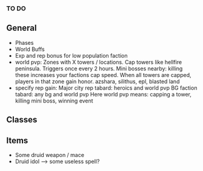 ### TO DO

## General

- Phases
- World Buffs
- Exp and rep bonus for low population faction
- world pvp:
  Zones with X towers / locations. Cap towers like hellfire peninsula. Triggers once every 2 hours. Mini bosses nearby: killing these increases your factions cap speed. When all towers are capped, players in that zone gain honor.
  azshara, silithus, epl, blasted land
- specify rep gain:
  Major city rep tabard: heroics and world pvp
  BG faction tabard: any bg and world pvp
  Here world pvp means: capping a tower, killing mini boss, winning event

## Classes

## Items

- Some druid weapon / mace
- Druid idol --> some useless spell?
